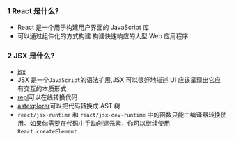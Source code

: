 ### 1 React 是什么?

- React 是一个用于构建用户界面的 JavaScript 库
- 可以通过组件化的方式构建 构建快速响应的大型 Web 应用程序

### 2 JSX 是什么?

- [jsx](https://zh-hans.reactjs.org/docs/introducing-jsx.html)
- JSX 是一个`JavaScript`的语法扩展,JSX 可以很好地描述 UI 应该呈现出它应有交互的本质形式
- [repl](https://babeljs.io/repl)可以在线转换代码
- [astexplorer](https://astexplorer.net/)可以把代码转换成 AST 树
- `react/jsx-runtime` 和 `react/jsx-dev-runtime` 中的函数只能由编译器转换使用。如果你需要在代码中手动创建元素，你可以继续使用 `React.createElement`
